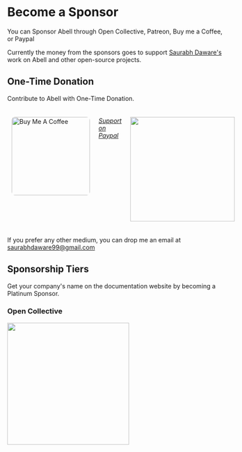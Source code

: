 <style>
.donation-buttons {
  display: flex;
}
.donation-buttons > a {
  margin: 20px 10px;
}
@media (max-width: 768px) {
  h1 { font-size: 3rem !important; }
  .donation-buttons {
    display: block !important;
    text-align: center;
  }
}
</style>

# Become a Sponsor

You can Sponsor Abell through Open Collective, Patreon, Buy me a Coffee, or Paypal

Currently the money from the sponsors goes to support [Saurabh Daware's](https://twitter.com/saurabhcodes) work on Abell and other open-source projects.


## One-Time Donation

Contribute to Abell with One-Time Donation.

<div class="donation-buttons">
<a href="https://www.buymeacoffee.com/saurabhdaware" target="_blank"><img style="border-radius: 8px" src="https://cdn.buymeacoffee.com/buttons/default-yellow.png" alt="Buy Me A Coffee" width="180" ></a> 
<a href="https://paypal.me/saurabhdaware99" class="button-primary text-bold text-s"><i>Support on Paypal</i></a> <a href="https://opencollective.com/abelljs/donate" target="_blank">
  <img src="https://opencollective.com/abelljs/donate/button@2x.png?color=blue" width="240" />
</a>
</div>


If you prefer any other medium, you can drop me an email at [saurabhdaware99@gmail.com](mailto:saurabhdaware99@gmail.com)


## Sponsorship Tiers

Get your company's name on the documentation website by becoming a Platinum Sponsor.

### Open Collective

<a href="https://opencollective.com/abelljs/contribute" target="_blank">
  <img src="https://opencollective.com/abelljs/contribute/button@2x.png?color=blue" width="280" />
</a>